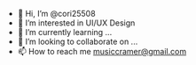 - 👋 Hi, I’m @cori25508
- 👀 I’m interested in UI/UX Design 
- 🌱 I’m currently learning ...
- 💞️ I’m looking to collaborate on ...
- 📫 How to reach me musiccramer@gmail.com

<!---
cori25508/cori25508 is a ✨ special ✨ repository because its `README.md` (this file) appears on your GitHub profile.
You can click the Preview link to take a look at your changes.
--->
